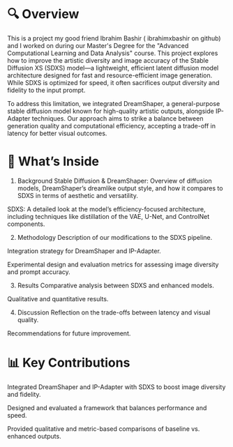 # 🔍 Overview
This is a project my good friend Ibrahim Bashir (
ibrahimxbashir on github) and I worked on during our Master's Degree for the "Advanced Computational Learning and Data Analysis" course. This project explores how to improve the artistic diversity and image accuracy of the Stable Diffusion XS (SDXS) model—a lightweight, efficient latent diffusion model architecture designed for fast and resource-efficient image generation. While SDXS is optimized for speed, it often sacrifices output diversity and fidelity to the input prompt.

To address this limitation, we integrated DreamShaper, a general-purpose stable diffusion model known for high-quality artistic outputs, alongside IP-Adapter techniques. Our approach aims to strike a balance between generation quality and computational efficiency, accepting a trade-off in latency for better visual outcomes.

# 🧠 What’s Inside
1. Background
Stable Diffusion & DreamShaper: Overview of diffusion models, DreamShaper’s dreamlike output style, and how it compares to SDXS in terms of aesthetic and versatility.

SDXS: A detailed look at the model’s efficiency-focused architecture, including techniques like distillation of the VAE, U-Net, and ControlNet components.

2. Methodology
Description of our modifications to the SDXS pipeline.

Integration strategy for DreamShaper and IP-Adapter.

Experimental design and evaluation metrics for assessing image diversity and prompt accuracy.

3. Results
Comparative analysis between SDXS and enhanced models.

Qualitative and quantitative results.

4. Discussion
Reflection on the trade-offs between latency and visual quality.

Recommendations for future improvement.

# 📊 Key Contributions
Integrated DreamShaper and IP-Adapter with SDXS to boost image diversity and fidelity.

Designed and evaluated a framework that balances performance and speed.

Provided qualitative and metric-based comparisons of baseline vs. enhanced outputs.

